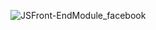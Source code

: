 
![JSFront-EndModule_facebook](https://github.com/user-attachments/assets/535bc1ca-d5b6-4aa3-8ed7-4c82ed246c6f)
